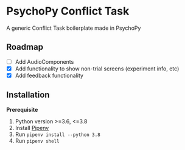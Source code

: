 # PsychoPy Conflict Task
A generic Conflict Task boilerplate made in PsychoPy


## Roadmap
- [ ] Add AudioComponents
- [x] Add functionality to show non-trial screens (experiment info, etc)
- [x] Add feedback functionality

## Installation
**Prerequisite**
1. Python version >=3.6, <=3.8
2. Install [Pipenv](https://pipenv-fork.readthedocs.io/en/latest/)
3. Run `pipenv install --python 3.8`
4. Run `pipenv shell`
